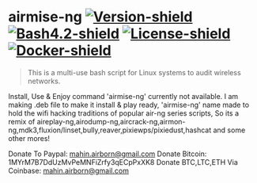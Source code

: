 # airmise-ng [![Version-shield]](https://raw.githubusercontent.com/EvilAirborn/airmise-ng/master/CHANGELOG.md) [![Bash4.2-shield]](http://tldp.org/LDP/abs/html/bashver4.html#AEN21220) [![License-shield]](https://raw.githubusercontent.com/EvilAirborn/airmise-ng/master/LICENSE.md) [![Docker-shield]](https://hub.docker.com/r/EvilAirborn/airmise-ng/)
> This is a multi-use bash script for Linux systems to audit wireless networks.

Install, Use & Enjoy command 'airmise-ng' currently not available.
I am making .deb file to make it install & play ready,
'airmise-ng' name made to hold the wifi hacking traditions of popular air-ng series scripts,
So its a remix of aireplay-ng,airodump-ng,aircrack-ng,airmon-ng,mdk3,fluxion/linset,bully,reaver,pixiewps/pixiedust,hashcat and some other mores!



Donate To Paypal: mahin.airborn@gmail.com
Donate Bitcoin: 1MYrM7B7DdUzMvPeMNFiZrfy3qECpPxXK8
Donate BTC,LTC,ETH Via Coinbase: mahin.airborn@gmail.com




[Version-shield]: https://img.shields.io/badge/version-7.21-blue.svg?style=flat-square&colorA=273133&colorB=0093ee "Latest version"
[Bash4.2-shield]: https://img.shields.io/badge/bash-4.2%2B-blue.svg?style=flat-square&colorA=273133&colorB=00db00 "Bash 4.2 or later"
[License-shield]: https://img.shields.io/badge/license-GPL%20v3%2B-blue.svg?style=flat-square&colorA=273133&colorB=bd0000 "GPL v3+"
[Docker-shield]: https://img.shields.io/docker/automated/EvilAirborn/airmise-ng.svg?style=flat-square&colorA=273133&colorB=f9ff5a "Docker rules!"





